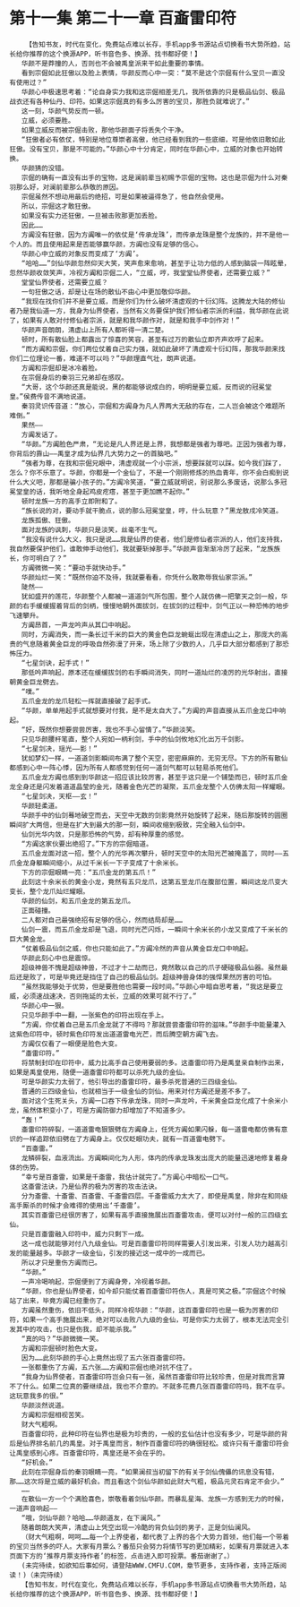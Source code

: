 # 第十一集 第二十一章 百齑雷印符
        【告知书友，时代在变化，免费站点难以长存，手机app多书源站点切换看书大势所趋，站长给你推荐的这个换源APP，听书音色多、换源、找书都好使！】
       华颜不是莽撞的人，否则也不会被禹皇派来干如此重要的事情。
       看到宗倔如此狂傲以及脸上表情，华颜反而心中一突：“莫不是这个宗倔有什么宝贝一直没有使用过？”
       华颜心中极速思考着：“论自身实力我和这宗倔相差无几，我所依靠的只是极品仙剑、极品战衣还有各种仙丹、印符。如果这宗倔真的有多么厉害的宝贝，那胜负就难说了。”
       这一刻，华颜气势反而一顿。
       立威，必须要胜。
       如果立威反而被宗倔击败，那他华颜面子将丢失个干净。
       “狂傲者必有依仗，特别是地位尊崇者高傲，他已经看到我的一些底细，可是他依旧敢如此狂傲。没有宝贝，那是不可能的。”华颜心中十分肯定，同时在华颜心中，立威的对象也开始转换。
       华颜猜的没错。
       宗倔的确有一直没有出手的宝物，这是澜前辈当初赐予宗倔的宝物。这也是宗倔为什么对秦羽那么好，对澜前辈那么恭敬的原因。
       宗倔虽然不想动用最后的绝招，可是如果被逼得急了，他自然会使用。
       所以，宗倔这才敢狂傲。
       如果没有实力还狂傲，一旦被击败那更加丢脸。
       因此……
       方阗没有狂傲，因为方阗唯一的依仗是‘传承龙珠’，而传承龙珠是整个龙族的，并不是他一个人的。而且使用起来是否能够赢华颜，方阗也没有足够的信心。
       华颜心中立威的对象反而变成了‘方阗’。
       “哈哈……”剑仙华颜忽然仰天大笑，笑声愈来愈响，甚至于让功力低的人感到脑袋一阵眩晕，忽然华颜收敛笑声，冷视方阗和宗倔二人，“立威，哼，我堂堂仙界使者，还需要立威？”
       堂堂仙界使者，还需要立威？
       一句狂傲之话，却是让在场的散仙不由心中更加敬仰华颜。
       “我现在找你们并不是要立威，而是你们为什么破坏清虚观的十衍幻阵。这腾龙大陆的修仙者乃是我仙道一方，我身为仙界使者，当然有义务要保护我们修仙者宗派的利益，我华颜在此说了，如果有人敢对付修仙者宗派，就是和我华颜作对，就是和我手中剑作对！”
       华颜声音朗朗，清虚山上所有人都听得一清二楚。
       顿时，所有散仙脸上都露出了惊喜的笑容，甚至有过万的散仙立即齐声欢呼了起来。
       “而方阗和宗倔，你们两位仗着自己实力强，就如此破坏了清虚观十衍幻阵，那我华颜来找你们二位理论一番，难道不可以吗？”华颜理直气壮，朗声说道。
       方阗和宗倔却是冰冷着脸。
       在宗倔身后的秦羽三兄弟却在感叹。
       “大哥，这个华颜还真是能说，黑的都能够说成白的，明明是要立威，反而说的冠冕堂皇。”侯费传音不满地说道。
       秦羽灵识传音道：“放心，宗倔和方阗身为凡人界两大无敌的存在，二人岂会被这个难题所难倒。”
       果然——
       方阗发话了。
       “华颜。”方阗脸色严肃，“无论是凡人界还是上界，我想都是强者为尊吧。正因为强者为尊，你背后的靠山——禹皇才成为仙界几大势力之一的首脑吧。”
       “强者为尊，在我和宗倔兄眼中，清虚观就一个小宗派，想要踩就可以踩。如今我们踩了，怎么？你不乐意了。华颜，你都是一个金仙了，不是一个刚刚修炼的热血青年，你不会白痴到说什么大义吧，那都是骗小孩子的。”方阗冷笑道，“要立威就明说，别说那么多废话，说那么多冠冕堂皇的话，我听地全身起鸡皮疙瘩，甚至于更加瞧不起你。”
       顿时龙族一方的高手立即附和了。
       “族长说的对，要动手就干脆点，说的那么冠冕堂皇，哼，什么玩意？”黑龙敖戌冷笑道。
       龙族孤傲、狂傲。
       面对龙族的讽刺，华颜只是淡笑，丝毫不生气。
       “我没有说什么大义，我只是说……我是仙界的使者，他们是修仙者宗派的人，他们支持我，我自然要保护他们，谁敢伸手动他们，我就要斩掉那手。”华颜声音渐渐冷厉了起来，“龙族族长，你可明白了？”
       方阗微微一笑：“要动手就快动手。”
       华颜灿烂一笑：“既然你迫不及待，我就要看看，你凭什么敢欺辱我仙家宗派。”
       陡然——
       犹如盛开的莲花，华颜整个人都被一道道剑气所包围，整个人就仿佛一把擎天之剑一般，华颜的右手缓缓握着背后的剑柄，慢慢地朝外面拔剑，在拔剑的过程中，剑气正以一种恐怖的地步飞速攀升。
       方阗昂首，一声龙吟声从其口中响起。
       同时，方阗消失，而一条长过千米的巨大的黄金色巨龙蜿蜒出现在清虚山之上，那庞大的高贵的气息随着黄金巨龙的呼吸自然弥漫了开来，场上除了少数的人，几乎巨大部分都感到了那恐怖压力。
       “七星剑诀，起手式！”
       那低吟声响起，原本还在缓缓拔剑的右手瞬间消失，同时一道灿烂的凌厉的光华射出，直接朝黄金巨龙劈去。
       “噗。”
       五爪金龙的龙爪轻松一挥就直接破了起手式。
       “华颜，单单用起手式就想要对付我，是不是太自大了。”方阗的声音直接从五爪金龙口中响起。
       “好，既然你想要尝尝厉害，我也不手心留情了。”华颜淡笑。
       只见华颜腰杆笔直，整个人宛如一柄利剑，手中的仙剑攸地幻化出万千剑影。
       “七星剑决，瑶光——影！”
       犹如梦幻一样，一道道剑影瞬间布满了整个天空，密密麻麻的，无穷无尽。下方的所有散仙都感到心中一阵心悸，因为所有人都感觉到任何一道剑气都可以轻易杀死他们。
       五爪金龙方阗也感到到华颜这一招应该比较厉害，甚至于这只是一个铺垫而已，顿时五爪金龙全身还是闪发着道道晶莹的金光，随着金色光芒的凝聚，五爪金龙整个人仿佛太阳一样耀眼。
       “七星剑决，天枢——玄！”
       华颜轻柔道。
       华颜手中的仙剑蓦地破空而去，天空中无数的剑影竟然开始旋转了起来，随后那旋转的圆圈瞬间扩大两倍，但是在扩大到最大的那一刻，瞬间收缩到极致，完全融入仙剑中。
       仙剑光华内敛，只是那恐怖的气势，却有种厚重的感觉。
       “方阗这家伙要出绝招了。”下方的宗倔暗道。
       五爪金龙面对这一招，整个人的光华再次攀升，顿时天空中的太阳光芒被掩盖了，同时——五爪金龙身躯瞬间缩小，从过千米长一下子变成了十余米长。
       下方的宗倔眼睛一亮：“五爪金龙的第五爪！”
       此刻这十余米长的黄金小龙，竟然有五只龙爪，这第五至龙爪在腹部位置，瞬间这龙爪变大变长，整个龙爪灿烂耀眼。
       华颜的仙剑，和五爪金龙的第五龙爪。
       正面碰撞。
       二人都对自己最强绝招有足够的信心，然而结局却是……
       仙剑一震，而五爪金龙却是飞退，同时光芒闪烁，一瞬间十余米长的小龙又变成了千米长的巨大黄金龙。
       “仗着极品仙剑之威，你也只能如此了。”方阗冷然的声音从黄金巨龙口中响起。
       华颜此刻心中也是震惊。
       超级神兽不愧是超级神兽，不过才十二劫而已，竟然敢以自己的爪子硬碰极品仙器。虽然最后还是败了，可是毕竟还是挡住了自己的极品仙剑。超级神兽身体的强悍果然厉害的可怕。
       “虽然我能够处于优势，但是要胜他也需要一段时间。”华颜心中暗自思考着，“我这是要立威，必须速战速决，否则拖延的太长，立威的效果可就不行了。”
       华颜心中一狠。
       只见华颜手中一翻，一张紫色的印符出现在手上。
       “方阗，你仗着自己是五爪金龙就了不得吗？那就尝尝齑雷印符的滋味。”华颜手中能量灌入这紫色印符中，顿时紫色印符发出道道雷电光芒，而后腾空朝方阗飞去。
       方阗仅仅看了一眼便是脸色大变。
       “齑雷印符。”
       将禁制封印在印符中，威力比高手自己使用要弱的多。这齑雷印符乃是禹皇亲自制作出来，如果是禹皇使用，随便一道齑雷印符都可以杀死九级的金仙。
       可是华颜实力太弱了，他引导出的齑雷印符，最多杀死普通的三四级金仙。
       普通的三四级金仙，也就相当于一级金仙的剑仙。用来对付方阗还是差不多了。
       面对这个生死关头，方阗一口吞下传承龙珠，同时一声龙吟，千米黄金巨龙化成了十余米小龙，虽然体积变小了，可是方阗防御力却增加了不知道多少。
       “轰！”
       齑雷印符碎裂，一道道雷电狠狠劈在方阗身上，任凭方阗如果闪躲，每一道雷电都仿佛有意识的一样追踪依旧劈在了方阗身上。仅仅眨眼功夫，就有一百道雷电劈下。
       “百齑雷。”
       龙鳞碎裂，血液流出。方阗瞬间化为人形，体内的传承龙珠发出庞大的能量迅速地修复着身体的伤势。
       “幸亏是百齑雷，如果是千齑雷，我估计就完了。”方阗心中暗松一口气。
       这齑雷法诀，乃是仙界的极为厉害的攻击法诀。
       分为齑雷、十齑雷、百齑雷、千齑雷四层。千齑雷威力太大了，即使是禹皇，除非在和同级高手厮杀的时候才会难得的使用出‘千齑雷’。
       其实百齑雷已经很厉害了，如果有高手直接施展出百齑雷攻击，便可以对付一般的三四级玄仙。
       只是百齑雷融入印符中，威力只剩下一成。
       这一成也就能够对付八九级金仙。可是百齑雷印符同样需要人引发出来，引发人功力越高引发的能量越多。华颜才一级金仙，引发的接近这一成中的一成而已。
       所以才只是重伤方阗而已。
       “华颜。”
       一声冷喝响起，宗倔便到了方阗身旁，冷视着华颜。
       “华颜，你也是仙界使者，如今却只能仗着百齑雷印符伤人，真是可笑之极。”宗倔这个时候站了出来，毕竟方阗已经重伤了。
       方阗虽然重伤，依旧不低头，同样冷视华颜：“华颜，这百齑雷印符也是一极为厉害的印符，如果一个高手施展出来，绝对可以击败八九级的金仙，可是你实力太弱了，根本无法完全引发其中的攻击，也只是伤我，却不能杀我。”
       “真的吗？”华颜微微一笑。
       方阗和宗倔顿时脸色大变。
       因为……此刻华颜的手心上竟然出现了五六张百齑雷印符。
       一张都重伤了方阗，五六张……方阗和宗倔也绝对抗不住了。
       “我身为仙界使者，百齑雷印符岂会只有一张，虽然百齑雷印符比较珍贵，但是对我而言算不了什么。如果二位真的要继续战，我也不介意的。不就多花费几张百齑雷印符吗，我不在乎。这玩意我多的很。”
       华颜淡然说道。
       方阗和宗倔相视苦笑。
       财大气粗啊。
       百齑雷印符，此种印符在仙界也是极为珍贵的，一般的玄仙估计也没有多少，可是华颜的背后是仙界排名前几的禹皇。对于禹皇而言，制作百齑雷印符的确很轻松。或许只有千齑雷印符会让禹皇感到心疼。百齑雷印符，禹皇还是不会在乎的。
       “好机会。”
       此刻在宗倔身后的秦羽眼睛一亮，“如果澜叔当初留下的有关于剑仙傀儡的讯息没有错，那……这次将是立威的最好机会。而且看这个剑仙华颜如此财大气粗，极品元灵石肯定不会少。”
       ……
       在散仙一方一个个满脸喜色，崇敬看着剑仙华颜。而暴乱星海、龙族一方感到无力的时候，一道声音响起——
       “哦，剑仙华颜？哈哈……华颜道友，在下澜风。”
       随着朗朗大笑声，清虚山上凭空出现一冷酷的背负仙剑的男子，正是剑仙澜风。
       （财大气粗啊，呵呵……每一个上界使者，都代表了上界的各个大势力首领，他们每一个带着的宝贝当然多的吓人。大家有月票么？番茄只会努力将情节写的更加精彩，如果有月票就进入本页面下方的‘推荐月票支持作者’的标签，点击进入即可投票。番茄谢谢了。）
       (未完待续，如欲知后事如何，请登陆WWW.CMFU.COM，章节更多，支持作者，支持正版阅读！)（未完待续）
       【告知书友，时代在变化，免费站点难以长存，手机app多书源站点切换看书大势所趋，站长给你推荐的这个换源APP，听书音色多、换源、找书都好使！】